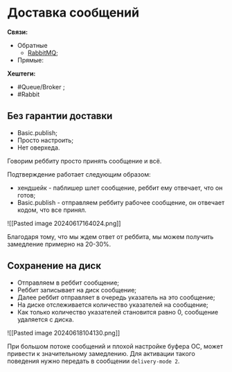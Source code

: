 # Доставка сообщений

**Связи:**
- Обратные
	- [RabbitMQ](rabbit-mq);
- Прямые:

**Хештеги:**
- #Queue/Broker ;
- #Rabbit 

## Без гарантии доставки

- Basic.publish;
- Просто настроить;
- Нет оверхеда.

Говорим реббиту просто принять сообщение и всё.

Подтверждение работает следующим образом:
- хендшейк - паблишер шлет сообщение, реббит ему отвечает, что он готов;
- Basic.publish - отправляем реббиту рабочее сообщение, он отвечает кодом, что все принял.

![[Pasted image 20240617164024.png]]

Благодаря тому, что мы ждем ответ от реббита, мы можем получить замедление примерно на 20-30%.

## Сохранение на диск

- Отправляем в реббит сообщение;
- Реббит записывает на диск сообщение;
- Далее реббит отправляет в очередь указатель на это сообщение;
- На диске отслеживается количество указателей на сообщение;
- Как только количество указателей становится равно 0, сообщение удаляется с диска.

![[Pasted image 20240618104130.png]]

При большом потоке сообщений и плохой настройке буфера ОС, может привести к значительному замедлению.
Для активации такого поведения нужно передать в сообщении `delivery-mode 2`. 

